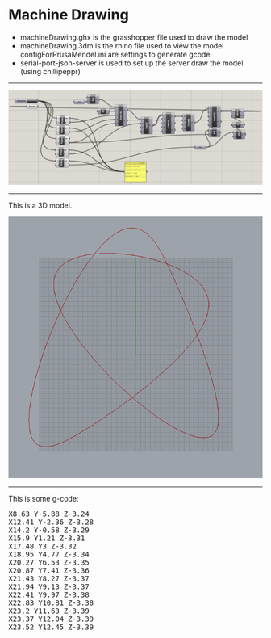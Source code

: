 <h1> Machine Drawing </h1>


- machineDrawing.ghx is the grasshopper file used to draw the model
- machineDrawing.3dm is the rhino file used to view the model
configForPrusaMendel.ini are settings to generate gcode
- serial-port-json-server is used to set up the server draw the model (using chillipeppr)

----------------------------------------------


![alt tag](./example/demo.png)


----------------------------------------------


This is a 3D model.

![alt tag](./example/demo2.png)

----------------------------------------------

This is some g-code:
<pre>
X8.63 Y-5.88 Z-3.24
X12.41 Y-2.36 Z-3.28
X14.2 Y-0.58 Z-3.29
X15.9 Y1.21 Z-3.31
X17.48 Y3 Z-3.32
X18.95 Y4.77 Z-3.34
X20.27 Y6.53 Z-3.35
X20.87 Y7.41 Z-3.36
X21.43 Y8.27 Z-3.37
X21.94 Y9.13 Z-3.37
X22.41 Y9.97 Z-3.38
X22.83 Y10.81 Z-3.38
X23.2 Y11.63 Z-3.39
X23.37 Y12.04 Z-3.39
X23.52 Y12.45 Z-3.39
</pre>

